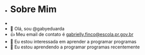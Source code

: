- # Sobre Mim
- 
- 👋 Olá, sou @gabyeduarda
- 👍 Meu email de contato é gabrielly.finco@escola.pr.gov.br
- 👀 Eu estou interessada em aprender a programar programas
- 🌱 Eu estou aprendendo a programar programas recentemente


<!---
gabyeduarda/gabyeduarda is a ✨ special ✨ repository because its `README.md` (this file) appears on your GitHub profile.
You can click the Preview link to take a look at your changes.
--->
